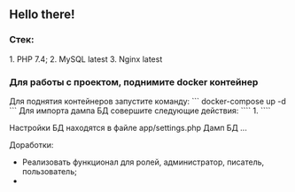 <h2>Hello there!</h2>

<h3>Стек:</h3>
1. PHP 7.4;
2. MySQL latest
3. Nginx latest

<h3>Для работы с проектом, поднимите docker контейнер</h3>
Для поднятия контейнеров запустите команду:
```
docker-compose up -d 
```
Для импорта дампа БД совершите следующие действия:
````
1. 
````


Настройки БД находятся в файле app/settings.php
Дамп БД ...

Доработки:
- Реализовать функционал для ролей, администратор, писатель, пользователь;
- 
